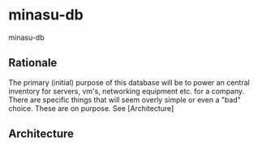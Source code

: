 # minasu-db
minasu-db

## Rationale
The primary (initial) purpose of this database will be to power an central inventory for servers, vm's, networking equipment etc. for a company.  There are specific things that will seem overly simple or even a "bad" choice.  These are on purpose.  See [Architecture]

## Architecture
